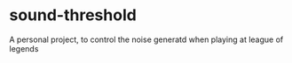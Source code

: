 # sound-threshold
A personal project, to control the noise generatd when playing at league of legends
